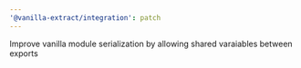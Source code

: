 ```yaml
---
'@vanilla-extract/integration': patch
---
```


Improve vanilla module serialization by allowing shared varaiables between exports
